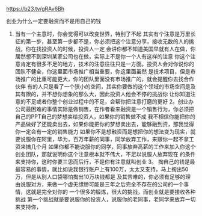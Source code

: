 
https://b23.tv/gRAv6Bh

创业为什么一定要融资而不是用自己的钱
1. 当有一个主意时，你会觉得可以改变世界，特别了不起
   其实有个注意是万里长征的第一步，甚至第一步都不是，你必须把这个注意分享，接收无数的人的挑战，你在找投资人的时候，投资人一定
   会讲你都不知道美国早就有人在做，你居然想不到深圳某家公司也在做，实际上不是你一个人有这样的注意 
你这个注意肯定有很多不足的地方，技术的注意往往只是一方面。投资人会对你说你的团队不健全，你这里面市场推广相当重要，你这里面虽然
  是技术项目，但是市场推广的比重可能更大，你的团队里面没有市场推广的，就会提醒你去找合作伙伴
   有的人只是看了一个狭小的空间，其实你要做的这个领域的市场空间是及其有限的，并不想你想象的那么大，因此投资人他会不停的挑战你
   让你知道注意的不足或者你整个创业过程中的不足，会帮你把注意打磨的更好
2。创业办公司最困难的事情实际是做销售，在作者看来融资是一个销售行为，你必须把自己的PPT自己的梦想卖给投资人，如果你的销售做不成
   我不相信你能把你的产品做好了还能卖出去，如果你能把你的梦想卖出去，能够融到资，那我觉得你一定会有一定的销售能力
   如果你不是想融资而是想把你的想法变为现实，就要说服你在阿里，华为，百万年薪的同事，同学放弃工作，来跟你一起不拿工资来搞几个月
     如果你都不能说服你的同学，同事放弃高薪的工作来加入你这个创业团队，那就说明你这个注意根本就不伟大，不足以说服人放弃现在
     的条件来支持你，这时你要三思而后行，不是你有注意就叫创业
3。 掏自己的钱是最最容易的事情，就比如说我银行账户上有100万，太太又支持，马上掏出50万，但是从别人口袋哪怕掏出10万块钱都是
    及其苦难的，你必须有足够的理由说服对方，来做一个虚无缥缈可能是三年之后完全不存在的公司的一个事情，这就是完全对你的
    一个很多的锻炼，很大的挑战，而创业就是要接收各种挑战
    第一个挑战就是要说服你的投资人，说服你的老同事，老同学来放弃一切来支持你，